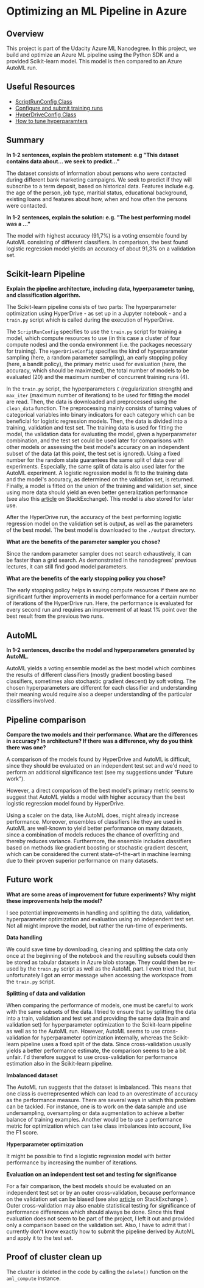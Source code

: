# Optimizing an ML Pipeline in Azure

## Overview

This project is part of the Udacity Azure ML Nanodegree.
In this project, we build and optimize an Azure ML pipeline using the Python SDK and a provided Scikit-learn model.
This model is then compared to an Azure AutoML run.

## Useful Resources

- [ScriptRunConfig Class](https://docs.microsoft.com/en-us/python/api/azureml-core/azureml.core.scriptrunconfig?view=azure-ml-py)
- [Configure and submit training runs](https://docs.microsoft.com/en-us/azure/machine-learning/how-to-set-up-training-targets)
- [HyperDriveConfig Class](https://docs.microsoft.com/en-us/python/api/azureml-train-core/azureml.train.hyperdrive.hyperdriveconfig?view=azure-ml-py)
- [How to tune hyperparamters](https://docs.microsoft.com/en-us/azure/machine-learning/how-to-tune-hyperparameters)

## Summary

**In 1-2 sentences, explain the problem statement: e.g "This dataset contains data about... we seek to predict..."**

The dataset consists of information about persons who were contacted during different bank marketing campaigns. We seek to predict if they will subscribe to a term deposit, based on historical data. Features include e.g. the age of the person, job type, maritial status, educational background, existing loans and features about how, when and how often the persons were contacted.

**In 1-2 sentences, explain the solution: e.g. "The best performing model was a ..."**

The model with highest accuracy (91,7%) is a voting ensemble found by AutoML consisting of different classifiers. In comparison, the best found logistic regression model yields an accuracy of about 91,3% on a validation set.

## Scikit-learn Pipeline

**Explain the pipeline architecture, including data, hyperparameter tuning, and classification algorithm.**

The Scikit-learn pipeline consists of two parts: The hyperparameter optimization using HyperDrive - as set up in a Jupyter notebook - and a `train.py` script which is called during the execution of HyperDrive.

The `ScriptRunConfig` specifies to use the `train.py` script for training a model, which compute resources to use (in this case a cluster of four compute nodes) and the conda environment (i.e. the packages necessary for training). The `HyperDriveConfig` specifies the kind of hyperparameter sampling (here, a random parameter sampling), an early stopping policy (here, a bandit policy), the primary metric used for evaluation (here, the accuracy, which should be maximized), the total number of models to be evaluated (20) and the maximum number of concurrent training runs (4).

In the `train.py` script, the hyperparameters `C` (regularization strength) and `max_iter` (maximum number of iterations) to be used for fitting the model are read. Then, the data is downloaded and preprocessed using the `clean_data` function. The preprocessing mainly consists of turning values of categorical variables into binary indicators for each category which can be beneficial for logistic regression models. Then, the data is divided into a training, validation and test set. The training data is used for fitting the model, the validation data for evaluating the model, given a hyperparameter combination, and the test set could be used later for comparisons with other models or assessing the best model's accuracy on an independent subset of the data (at this point, the test set is ignored). Using a fixed number for the random state guarantees the same split of data over all experiments. Especially, the same split of data is also used later for the AutoML experiment. A logistic regression model is fit to the training data and the model's accuracy, as determined on the validation set, is returned. Finally, a model is fitted on the union of the training and validation set, since using more data should yield an even better generalization performance (see also this [article](https://stats.stackexchange.com/questions/11602/training-on-the-full-dataset-after-cross-validation) on StackExchange). This model is also stored for later use.

After the HyperDrive run, the accuracy of the best performing logistic regression model on the validation set is output, as well as the parameters of the best model. The best model is downloaded to the `./output` directory.

**What are the benefits of the parameter sampler you chose?**

Since the random parameter sampler does not search exhaustively, it can be faster than a grid search. As demonstrated in the nanodegrees' previous lectures, it can still find good model parameters.

**What are the benefits of the early stopping policy you chose?**

The early stopping policy helps in saving compute resources if there are no significant further improvements in model performance for a certain number of iterations of the HyperDrive run. Here, the performance is evaluated for every second run and requires an improvement of at least 1% point over the best result from the previous two runs. 

## AutoML

**In 1-2 sentences, describe the model and hyperparameters generated by AutoML.**

AutoML yields a voting ensemble model as the best model which combines the results of different classifiers (mostly gradient boosting based classifiers, sometimes also stochastic gradient descent) by soft voting. The chosen hyperparameters are different for each classifier and understanding their meaning would require also a deeper understanding of the particular classifiers involved.

## Pipeline comparison

**Compare the two models and their performance. What are the differences in accuracy? In architecture? If there was a difference, why do you think there was one?**

A comparison of the models found by HyperDrive and AutoML is difficult, since they should be evaluated on an independent test set and we'd need to perform an additional significance test (see my suggestions under "Future work").

However, a direct comparison of the best model's primary metric seems to suggest that AutoML yields a model with higher accuracy than the best logistic regression model found by HyperDrive. 

Using a scaler on the data, like AutoML does, might already increase performance. Moreover, ensembles of classifiers like they are used in AutoML are well-known to yield better performance on many datasets, since a combination of models reduces the chance of overfitting and thereby reduces variance. Furthermore, the ensemble includes classifiers based on methods like gradient boosting or stochastic gradient descent, which can be considered the current state-of-the-art in machine learning due to their proven superior performance on many datasets.

## Future work

**What are some areas of improvement for future experiments? Why might these improvements help the model?**

I see potential improvements in handling and splitting the data, validation, hyperparameter optimization and evaluation using an independent test set. Not all might improve the model, but rather the run-time of experiments.

**Data handling**

We could save time by downloading, cleaning and splitting the data only once at the beginning of the notebook and the resulting subsets could then be stored as tabular datasets in Azure blob storage. They could then be re-used by the `train.py` script as well as the AutoML part. I even tried that, but unfortunately I got an error message when accessing the workspace from the `train.py` script.

**Splitting of data and validation**

When comparing the performance of models, one must be careful to work with the same subsets of the data. I tried to ensure that by splitting the data into a train, validation and test set and providing the same data (train and validation set) for hyperparameter optimization to the Scikit-learn pipeline as well as to the AutoML run. However, AutoML seems to use cross-validation for hyperparameter optimization internally, whereas the Scikit-learn pipeline uses a fixed split of the data. Since cross-validation usually yields a better performance estimate, the comparison seems to be a bit unfair. I'd therefore suggest to use cross-validation for performance estimation also in the Scikit-learn pipeline.

**Imbalanced dataset**

The AutoML run suggests that the dataset is imbalanced. This means that one class is overrepresented which can lead to an overestimate of accuracy as the performance measure. There are several ways in which this problem can be tackled. For instance, one is to work on the data sample and use undersampling, oversampling or data augmentation to achieve a better balance of training examples. Another would be to use a performance metric for optimization which can take class imbalances into account, like the F1 score. 

**Hyperparameter optimization**

It might be possible to find a logistic regression model with better performance by increasing the number of iterations.

**Evaluation on an independent test set and testing for significance**

For a fair comparison, the best models should be evaluated on an independent test set or by an outer cross-validation, because performance on the validation set can be biased (see also [article](https://stats.stackexchange.com/questions/11602/training-on-the-full-dataset-after-cross-validation) on StackExchange ). Outer cross-validation may also enable statistical testing for significance of performance differences which should always be done. Since this final evaluation does not seem to be part of the project, I left it out and provided only a comparison based on the validation set. Also, I have to admit that I currently don't know exactly how to submit the pipeline derived by AutoML and apply it to the test set.

## Proof of cluster clean up

The cluster is deleted in the code by calling the `delete()` function on the `aml_compute` instance.
